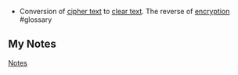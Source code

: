 - Conversion of [cipher text](cipher-text.md) to [clear text](clear-text.md). The reverse of [encryption](encryption.md) #glossary
## My Notes
[Notes](mynotes/decryption-notes.md)
